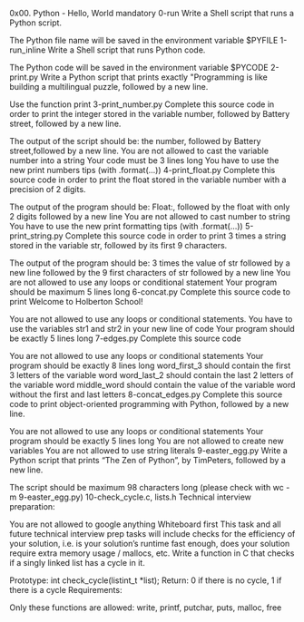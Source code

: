 0x00. Python - Hello, World
mandatory
0-run
Write a Shell script that runs a Python script.

The Python file name will be saved in the environment variable $PYFILE
1-run_inline
Write a Shell script that runs Python code.

The Python code will be saved in the environment variable $PYCODE
2-print.py
Write a Python script that prints exactly "Programming is like building a multilingual puzzle, followed by a new line.

Use the function print
3-print_number.py
Complete this source code in order to print the integer stored in the variable number, followed by Battery street, followed by a new line.

The output of the script should be:
the number, followed by Battery street,followed by a new line.
You are not allowed to cast the variable number into a string
Your code must be 3 lines long
You have to use the new print numbers tips (with .format(...))
4-print_float.py
Complete this source code in order to print the float stored in the variable number with a precision of 2 digits.

The output of the program should be:
Float:, followed by the float with only 2 digits followed by a new line
You are not allowed to cast number to string
You have to use the new print formatting tips (with .format(...))
5-print_string.py
Complete this source code in order to print 3 times a string stored in the variable str, followed by its first 9 characters.

The output of the program should be:
3 times the value of str
followed by a new line
followed by the 9 first characters of str
followed by a new line
You are not allowed to use any loops or conditional statement
Your program should be maximum 5 lines long
6-concat.py
Complete this source code to print Welcome to Holberton School!

You are not allowed to use any loops or conditional statements.
You have to use the variables str1 and str2 in your new line of code
Your program should be exactly 5 lines long
7-edges.py
Complete this source code

You are not allowed to use any loops or conditional statements
Your program should be exactly 8 lines long
word_first_3 should contain the first 3 letters of the variable word
word_last_2 should contain the last 2 letters of the variable word
middle_word should contain the value of the variable word without the first and last letters
8-concat_edges.py
Complete this source code to print object-oriented programming with Python, followed by a new line.

You are not allowed to use any loops or conditional statements
Your program should be exactly 5 lines long
You are not allowed to create new variables
You are not allowed to use string literals
9-easter_egg.py
Write a Python script that prints “The Zen of Python”, by TimPeters, followed by a new line.

The script should be maximum 98 characters long (please check with wc -m 9-easter_egg.py)
10-check_cycle.c, lists.h
Technical interview preparation:

You are not allowed to google anything
Whiteboard first
This task and all future technical interview prep tasks will include checks for the efficiency of your solution, i.e. is your solution’s runtime fast enough, does your solution require extra memory usage / mallocs, etc.
Write a function in C that checks if a singly linked list has a cycle in it.

Prototype: int check_cycle(listint_t *list);
Return: 0 if there is no cycle, 1 if there is a cycle
Requirements:

Only these functions are allowed: write, printf, putchar, puts, malloc, free
